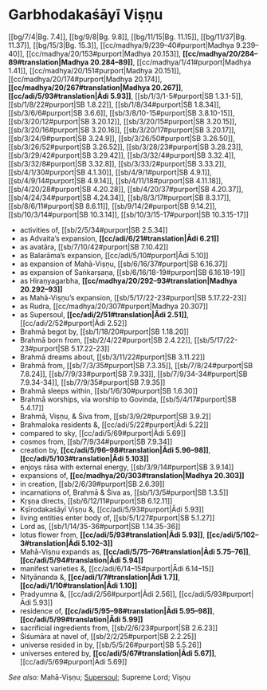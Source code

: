# Garbhodakaśāyī Viṣṇu

[[bg/7/4|Bg. 7.4]], [[bg/9/8|Bg. 9.8]], [[bg/11/15|Bg. 11.15]], [[bg/11/37|Bg. 11.37]], [[bg/15/3|Bg. 15.3]], [[cc/madhya/9/239–40#purport|Madhya 9.239–40]], [[cc/madhya/20/153#purport|Madhya 20.153]], **[[cc/madhya/20/284–89#translation|Madhya 20.284–89]]**, [[cc/madhya/1/41#purport|Madhya 1.41]], [[cc/madhya/20/151#purport|Madhya 20.151]], [[cc/madhya/20/174#purport|Madhya 20.174]], **[[cc/madhya/20/267#translation|Madhya 20.267]]**, **[[cc/adi/5/93#translation|Ādi 5.93]]**, [[sb/1/3/1-5#purport|SB 1.3.1-5]], [[sb/1/8/22#purport|SB 1.8.22]], [[sb/1/8/34#purport|SB 1.8.34]], [[sb/3/6/6#purport|SB 3.6.6]], [[sb/3/8/10-15#purport|SB 3.8.10-15]], [[sb/3/20/12#purport|SB 3.20.12]], [[sb/3/20/15#purport|SB 3.20.15]], [[sb/3/20/16#purport|SB 3.20.16]], [[sb/3/20/17#purport|SB 3.20.17]], [[sb/3/24/9#purport|SB 3.24.9]], [[sb/3/26/50#purport|SB 3.26.50]], [[sb/3/26/52#purport|SB 3.26.52]], [[sb/3/28/23#purport|SB 3.28.23]], [[sb/3/29/42#purport|SB 3.29.42]], [[sb/3/32/4#purport|SB 3.32.4]], [[sb/3/32/8#purport|SB 3.32.8]], [[sb/3/33/2#purport|SB 3.33.2]], [[sb/4/1/30#purport|SB 4.1.30]], [[sb/4/9/1#purport|SB 4.9.1]], [[sb/4/9/14#purport|SB 4.9.14]], [[sb/4/11/18#purport|SB 4.11.18]], [[sb/4/20/28#purport|SB 4.20.28]], [[sb/4/20/37#purport|SB 4.20.37]], [[sb/4/24/34#purport|SB 4.24.34]], [[sb/8/3/17#purport|SB 8.3.17]], [[sb/8/6/11#purport|SB 8.6.11]], [[sb/9/14/2#purport|SB 9.14.2]], [[sb/10/3/14#purport|SB 10.3.14]], [[sb/10/3/15-17#purport|SB 10.3.15-17]]

* activities of, [[sb/2/5/34#purport|SB 2.5.34]]
* as Advaita’s expansion, **[[cc/adi/6/21#translation|Ādi 6.21]]**
* as avatāra, [[sb/7/10/42#purport|SB 7.10.42]]
* as Balarāma’s expansion, [[cc/adi/5/10#purport|Ādi 5.10]]
* as expansion of Mahā-Viṣṇu, [[sb/6/16/37#purport|SB 6.16.37]]
* as expansion of Saṅkarṣaṇa, [[sb/6/16/18-19#purport|SB 6.16.18-19]]
* as Hiraṇyagarbha, **[[cc/madhya/20/292–93#translation|Madhya 20.292–93]]**
* as Mahā-Viṣṇu’s expansion, [[sb/5/17/22-23#purport|SB 5.17.22-23]]
* as Rudra, [[cc/madhya/20/307#purport|Madhya 20.307]]
* as Supersoul, **[[cc/adi/2/51#translation|Ādi 2.51]]**, [[cc/adi/2/52#purport|Ādi 2.52]]
* Brahmā begot by, [[sb/1/18/20#purport|SB 1.18.20]]
* Brahmā born from, [[sb/2/4/22#purport|SB 2.4.22]], [[sb/5/17/22-23#purport|SB 5.17.22-23]]
* Brahmā dreams about, [[sb/3/11/22#purport|SB 3.11.22]]
* Brahmā from, [[sb/7/3/35#purport|SB 7.3.35]], [[sb/7/8/24#purport|SB 7.8.24]], [[sb/7/9/33#purport|SB 7.9.33]], [[sb/7/9/34-34#purport|SB 7.9.34-34]], [[sb/7/9/35#purport|SB 7.9.35]]
* Brahmā sleeps within, [[sb/1/6/30#purport|SB 1.6.30]]
* Brahmā worships, via worship to Govinda, [[sb/5/4/17#purport|SB 5.4.17]]
* Brahmā, Viṣṇu, & Śiva from, [[sb/3/9/2#purport|SB 3.9.2]]
* Brahmaloka residents &, [[cc/adi/5/22#purport|Ādi 5.22]]
* compared to sky, [[cc/adi/5/69#purport|Ādi 5.69]]
* cosmos from, [[sb/7/9/34#purport|SB 7.9.34]]
* creation by, **[[cc/adi/5/96–98#translation|Ādi 5.96–98]]**, **[[cc/adi/5/103#translation|Ādi 5.103]]**
* enjoys rāsa with external energy, [[sb/3/9/14#purport|SB 3.9.14]]
* expansions of, **[[cc/madhya/20/303#translation|Madhya 20.303]]**
* in creation, [[sb/2/6/39#purport|SB 2.6.39]]
* incarnations of, Brahmā & Śiva as, [[sb/1/3/5#purport|SB 1.3.5]]
* Kṛṣṇa directs, [[sb/6/12/11#purport|SB 6.12.11]]
* Kṣīrodakaśāyī Viṣṇu &, [[cc/adi/5/93#purport|Ādi 5.93]]
* living entities enter body of, [[sb/5/1/27#purport|SB 5.1.27]]
* Lord as, [[sb/1/14/35-36#purport|SB 1.14.35-36]]
* lotus flower from, **[[cc/adi/5/93#translation|Ādi 5.93]]**, **[[cc/adi/5/102–3#translation|Ādi 5.102–3]]**
* Mahā-Viṣṇu expands as, **[[cc/adi/5/75–76#translation|Ādi 5.75–76]]**, **[[cc/adi/5/94#translation|Ādi 5.94]]**
* manifest varieties &, [[cc/adi/6/14–15#purport|Ādi 6.14–15]]
* Nityānanda &, **[[cc/adi/1/7#translation|Ādi 1.7]]**, **[[cc/adi/1/10#translation|Ādi 1.10]]**
* Pradyumna &, [[cc/adi/2/56#purport|Ādi 2.56]], [[cc/adi/5/93#purport|Ādi 5.93]]
* residence of, **[[cc/adi/5/95–98#translation|Ādi 5.95–98]]**, **[[cc/adi/5/99#translation|Ādi 5.99]]**
* sacrificial ingredients from, [[sb/2/6/23#purport|SB 2.6.23]]
* Śiśumāra at navel of, [[sb/2/2/25#purport|SB 2.2.25]]
* universe resided in by, [[sb/5/5/26#purport|SB 5.5.26]]
* universes entered by, **[[cc/adi/5/67#translation|Ādi 5.67]]**, [[cc/adi/5/69#purport|Ādi 5.69]]

*See also:* Mahā-Viṣṇu; [Supersoul](entries/supersoul.md); Supreme Lord; Viṣṇu
